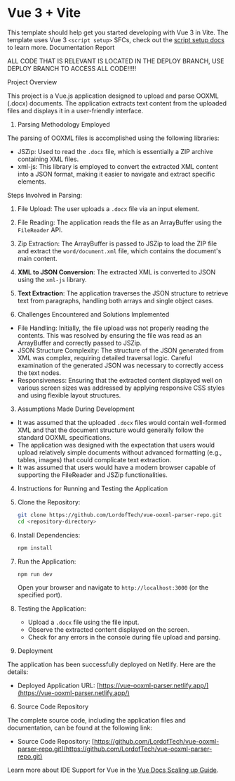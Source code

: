 # Vue 3 + Vite

This template should help get you started developing with Vue 3 in Vite. The template uses Vue 3 `<script setup>` SFCs, check out the [script setup docs](https://v3.vuejs.org/api/sfc-script-setup.html#sfc-script-setup) to learn more.
 Documentation Report

 ALL CODE THAT IS RELEVANT IS LOCATED IN THE DEPLOY BRANCH, USE DEPLOY BRANCH TO ACCESS ALL CODE!!!!!

Project Overview

This project is a Vue.js application designed to upload and parse OOXML (.docx) documents. The application extracts text content from the uploaded files and displays it in a user-friendly interface. 

 1. Parsing Methodology Employed

The parsing of OOXML files is accomplished using the following libraries:

- JSZip: Used to read the `.docx` file, which is essentially a ZIP archive containing XML files.
- xml-js: This library is employed to convert the extracted XML content into a JSON format, making it easier to navigate and extract specific elements.

Steps Involved in Parsing:

1. File Upload: The user uploads a `.docx` file via an input element.
2. File Reading: The application reads the file as an ArrayBuffer using the `FileReader` API.
3. Zip Extraction: The ArrayBuffer is passed to JSZip to load the ZIP file and extract the `word/document.xml` file, which contains the document's main content.
4. **XML to JSON Conversion**: The extracted XML is converted to JSON using the `xml-js` library.
5. **Text Extraction**: The application traverses the JSON structure to retrieve text from paragraphs, handling both arrays and single object cases.

 2. Challenges Encountered and Solutions Implemented

- File Handling: Initially, the file upload was not properly reading the contents. This was resolved by ensuring the file was read as an ArrayBuffer and correctly passed to JSZip.
- JSON Structure Complexity: The structure of the JSON generated from XML was complex, requiring detailed traversal logic. Careful examination of the generated JSON was necessary to correctly access the text nodes.
- Responsiveness: Ensuring that the extracted content displayed well on various screen sizes was addressed by applying responsive CSS styles and using flexible layout structures.

 3. Assumptions Made During Development

- It was assumed that the uploaded `.docx` files would contain well-formed XML and that the document structure would generally follow the standard OOXML specifications.
- The application was designed with the expectation that users would upload relatively simple documents without advanced formatting (e.g., tables, images) that could complicate text extraction.
- It was assumed that users would have a modern browser capable of supporting the FileReader and JSZip functionalities.

 4. Instructions for Running and Testing the Application

1. Clone the Repository:
   ```bash
   git clone https://github.com/LordofTech/vue-ooxml-parser-repo.git
   cd <repository-directory>
   ```

2. Install Dependencies:
   ```bash
   npm install
   ```

3. Run the Application:
   ```bash
   npm run dev
   ```
   Open your browser and navigate to `http://localhost:3000` (or the specified port).

4. Testing the Application:
   - Upload a `.docx` file using the file input.
   - Observe the extracted content displayed on the screen.
   - Check for any errors in the console during file upload and parsing.

5. Deployment

The application has been successfully deployed on Netlify. Here are the details:

- Deployed Application URL: [https://vue-ooxml-parser.netlify.app/](https://vue-ooxml-parser.netlify.app/)


6. Source Code Repository

The complete source code, including the application files and documentation, can be found at the following link:

- Source Code Repository: [https://github.com/LordofTech/vue-ooxml-parser-repo.git](https://github.com/LordofTech/vue-ooxml-parser-repo.git)



Learn more about IDE Support for Vue in the [Vue Docs Scaling up Guide](https://vuejs.org/guide/scaling-up/tooling.html#ide-support).
